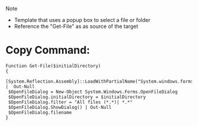 > [!NOTE]
> - Template that uses a popup box to select a file or folder
> - Reference the "Get-File" as as source of the target

# Copy Command:
```
Function Get-File($initialDirectory) 
{    
 [System.Reflection.Assembly]::LoadWithPartialName("System.windows.forms") |  Out-Null 
 $OpenFileDialog = New-Object System.Windows.Forms.OpenFileDialog 
 $OpenFileDialog.initialDirectory = $initialDirectory 
 $OpenFileDialog.filter = "All files (*.*)| *.*" 
 $OpenFileDialog.ShowDialog() | Out-Null 
 $OpenFileDialog.filename 
} 
```
